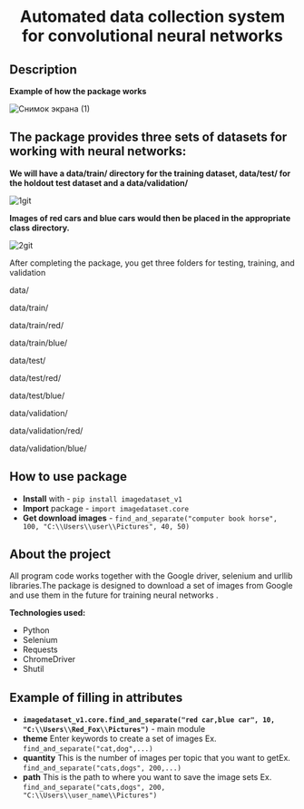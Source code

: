 <h1 align="center">Automated data collection system for convolutional neural networks</h1>
<h2 align="center">

## Description

**Example of how the package works**

![Снимок экрана (1)](https://user-images.githubusercontent.com/56004530/104139822-043e9000-53bf-11eb-867a-125cbee6dd3e.png)

## The package provides three sets of datasets for working with neural networks:

**We will have a data/train/ directory for the training dataset, data/test/ for the holdout test dataset and a data/validation/**

![1git](https://user-images.githubusercontent.com/56004530/104139462-bf195e80-53bc-11eb-8667-56d7592c8c4e.jpg)

**Images of red cars and blue cars would then be placed in the appropriate class directory.**

![2git](https://user-images.githubusercontent.com/56004530/104139536-32bb6b80-53bd-11eb-87ac-95a47d927487.jpg)

After completing the package, you get three folders for testing, training, and validation

data/ </p>
data/train/</p>
data/train/red/</p>
data/train/blue/</p>
data/test/</p>
data/test/red/</p>
data/test/blue/</p>
data/validation/</p>
data/validation/red/</p>
data/validation/blue/</p>

## How to use package

- **Install** with - ```pip install imagedataset_v1```
- **Import** package - ```import imagedataset.core```
- **Get download images** - ```find_and_separate("computer book horse", 100, "C:\\Users\\user\\Pictures", 40, 50) ```

## About the project

All program code works together with the Google driver, selenium and urllib libraries.The package is designed to download a set of images from Google and use them in the future for training neural networks .

**Technologies used:**
* Python
* Selenium
* Requests
* ChromeDriver
* Shutil

## Example of filling in attributes

- **```imagedataset_v1.core.find_and_separate("red car,blue car", 10, "C:\\Users\\Red_Fox\\Pictures")```** - main module
- **theme** Enter keywords to create a set of images Ex. ```find_and_separate("cat,dog",...) ```
- **quantity** This is the number of images per topic that you want to getEx. ```find_and_separate("cats,dogs", 200,...)```
- **path** This is the path to where you want to save the image sets Ex. ```find_and_separate("cats,dogs", 200, "C:\\Users\\user_name\\Pictures")```


